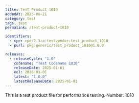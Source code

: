 ```yaml
---
title: Test Product 1010
addedAt: 2025-08-21
category: test
tags: test
permalink: /test-product-1010

identifiers:
  - cpe: cpe:2.3:a:testvendor:test_product_1010
  - purl: pkg:generic/test_product_1010@1.0.0

releases:
  - releaseCycle: "1.0"
    codename: "Test Codename 1010"
    releaseDate: 2025-01-01
    eol: 2026-01-01
    latest: "1.0.0"
    latestReleaseDate: 2025-01-01
---
```


This is a test product file for performance testing. Number: 1010
